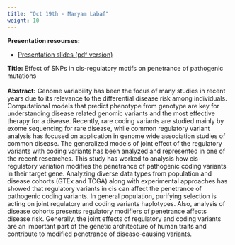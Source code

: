 ```yaml
---
title: "Oct 19th - Maryam Labaf"
weight: 10
---
```


__Presentation resourses:__

- [Presentation slides (pdf version)](PR2.pdf)

__Title:__ Effect of SNPs in cis-regulatory motifs on penetrance of pathogenic mutations
</br>
</br>
__Abstract:__ Genome variability has been the focus of many studies in recent years due to its relevance to
the differential disease risk among individuals. Computational models that predict phenotype
from genotype are key for understanding disease related genomic variants and the most
effective therapy for a disease. Recently, rare coding variants are studied mainly by exome
sequencing for rare disease, while common regulatory variant analysis has focused on
application in genome wide association studies of common disease. The generalized models of
joint effect of the regulatory variants with coding variants has been analyzed and represented
in one of the recent researches. This study has worked to analysis how cis-regulatory variation
modifies the penetrance of pathogenic coding variants in their target gene. Analyzing diverse
data types from population and disease cohorts (GTEx and TCGA) along with experimental
approaches has showed that regulatory variants in cis can affect the penetrance of pathogenic
coding variants. In general population, purifying selection is acting on joint regulatory and
coding variants haplotypes. Also, analysis of disease cohorts presents regulatory modifiers of
penetrance affects disease risk. Generally, the joint effects of regulatory and coding variants are
an important part of the genetic architecture of human traits and contribute to modified
penetrance of disease-causing variants. 

